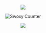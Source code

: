 

<p href="https://api.lanyard.rest/v1/users/1253752890212880505" align="center" width="1000px">
    <img src="https://lanyard.cnrad.dev/api/1253752890212880505?borderRadius=30px"/>
</p>


<div align="center">
  <img src="https://count.getloli.com/@swoxy" alt="Swoxy Counter" />
</div>

<p align="center">
  <a href="https://skillicons.dev">
    <img src="https://skillicons.dev/icons?i=nodejs,python,cs,vscode,js,css,html,go,perl" />
  </a>
</p>

<p href="https://discord.com/users/1196419289553571932" align="center">
    <img alt="" src="https://github-readme-stats.vercel.app/api?username=swoxyinc&theme=tokyonight&show_icons=true">
</p>



